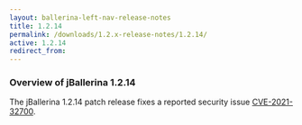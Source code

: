 ```yaml
---
layout: ballerina-left-nav-release-notes
title: 1.2.14 
permalink: /downloads/1.2.x-release-notes/1.2.14/
active: 1.2.14
redirect_from: 
---
```

### Overview of jBallerina 1.2.14
The jBallerina 1.2.14 patch release fixes a reported security issue [CVE-2021-32700](https://github.com/ballerina-platform/ballerina-lang/security/advisories/GHSA-f5qg-fqrw-v5ww).

<style>

.cBallerinaTocContainer  {
    display:none;
}

</style>